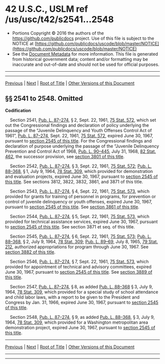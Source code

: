 ---
---

# 42 U.S.C., USLM ref /us/usc/t42/s2541...2548

* Portions Copyright © 2016 the authors of the https://github.com/publicdocs project.
  Use of this file is subject to the NOTICE at [https://github.com/publicdocs/uscode/blob/master/NOTICE](https://github.com/publicdocs/uscode/blob/master/NOTICE)
* See the [Document Metadata](././../../../..//README.md) for more information.
  This file is generated from historical government data; content and/or formatting may be inaccurate and out-of-date and should not be used for official purposes.

----------
----------

[Previous](./../../../..//us/usc/t42/ch29/m__us_usc_t42_ch29.md) | [Next](./../../../..//us/usc/t42/ch30/m__us_usc_t42_ch30.md) | [Root of Title](./../../../../) | [Other Versions of this Document](https://publicdocs.github.io/go/links?ns=uslm&ref=%2Fus%2Fusc%2Ft42%2Fs2541...2548)

## §§ 2541 to 2548. Omitted

 __Codification__ 

    Section 2541, [Pub. L. 87–274][/us/pl/87/274], § 2, Sept. 22, 1961, [75 Stat. 572][/us/stat/75/572], which set out the Congressional findings and declaration of policy underlying the passage of the “Juvenile Delinquency and Youth Offenses Control Act of 1961”, [Pub. L. 87–274][/us/pl/87/274], Sept. 22, 1961, [75 Stat. 572][/us/stat/75/572], expired June 30, 1967, pursuant to [section 2545 of this title][/us/usc/t42/s2545]. For the Congressional findings and declaration of purpose underlying the passage of the “Juvenile Delinquency Prevention and Control Act of 1968, [Pub. L. 90–445][/us/pl/90/445], July 31, 1968, [82 Stat. 462][/us/stat/82/462], the successor provision, see [section 3801 of this title][/us/usc/t42/s3801].

    Section 2542, [Pub. L. 87–274][/us/pl/87/274], § 3, Sept. 22, 1961, [75 Stat. 572][/us/stat/75/572]; [Pub. L. 88–368][/us/pl/88/368], § 1, July 9, 1964, [78 Stat. 309][/us/stat/78/309], which provided for demonstration and evaluation projects, expired June 30, 1967, pursuant to [section 2545 of this title][/us/usc/t42/s2545]. See sections 3812, 3822, 3832, 3861, and 3871 of this title.

    Section 2543, [Pub. L. 87–274][/us/pl/87/274], § 4, Sept. 22, 1961, [75 Stat. 573][/us/stat/75/573], which provided for grants for training of personnel in programs, for prevention or control of juvenile delinquency or youth offenses, expired June 30, 1967, pursuant to [section 2545 of this title][/us/usc/t42/s2545]. See [section 3861 of this title][/us/usc/t42/s3861].

    Section 2544, [Pub. L. 87–274][/us/pl/87/274], § 5, Sept. 22, 1961, [75 Stat. 573][/us/stat/75/573], which provided for technical assistance services, expired June 30, 1967, pursuant to [section 2545 of this title][/us/usc/t42/s2545]. See section 3871 et seq. of this title.

    Section 2545, [Pub. L. 87–274][/us/pl/87/274], § 6, Sept. 22, 1961, [75 Stat. 573][/us/stat/75/573]; [Pub. L. 88–368][/us/pl/88/368], § 2, July 9, 1964, [78 Stat. 309][/us/stat/78/309]; [Pub. L. 89–69][/us/pl/89/69], July 8, 1965, [79 Stat. 212][/us/stat/79/212], authorized appropriations for program through June 30, 1967. See [section 3882 of this title][/us/usc/t42/s3882].

    Section 2546, [Pub. L. 87–274][/us/pl/87/274], § 7, Sept. 22, 1961, [75 Stat. 573][/us/stat/75/573], which provided for appointment of technical and advisory committees, expired June 30, 1967, pursuant to [section 2545 of this title][/us/usc/t42/s2545]. See [section 3889 of this title][/us/usc/t42/s3889].

    Section 2547, [Pub. L. 87–274][/us/pl/87/274], § 8, as added [Pub. L. 88–368][/us/pl/88/368] § 3, July 9, 1964, [78 Stat. 309][/us/stat/78/309], which provided for a special study of school attendance and child labor laws, with a report to be given to the President and Congress by Jan. 31, 1966, expired June 30, 1967, pursuant to [section 2545 of this title][/us/usc/t42/s2545].

    Section 2548, [Pub. L. 87–274][/us/pl/87/274], § 9, as added [Pub. L. 88–368][/us/pl/88/368], § 3, July 9, 1964, [78 Stat. 309][/us/stat/78/309], which provided for a Washington metropolitan area demonstration project, expired June 30, 1967, pursuant to [section 2545 of this title][/us/usc/t42/s2545].

----------

[Previous](./../../../..//us/usc/t42/ch29/m__us_usc_t42_ch29.md) | [Next](./../../../..//us/usc/t42/ch30/m__us_usc_t42_ch30.md) | [Root of Title](./../../../../) | [Other Versions of this Document](https://publicdocs.github.io/go/links?ns=uslm&ref=%2Fus%2Fusc%2Ft42%2Fs2541...2548)

----------
----------

[/us/pl/87/274]: https://publicdocs.github.io/go/links?ns=uslm&ref=%2Fus%2Fpl%2F87%2F274
[/us/stat/75/572]: https://publicdocs.github.io/go/links?ns=uslm&ref=%2Fus%2Fstat%2F75%2F572
[/us/pl/87/274]: https://publicdocs.github.io/go/links?ns=uslm&ref=%2Fus%2Fpl%2F87%2F274
[/us/stat/75/572]: https://publicdocs.github.io/go/links?ns=uslm&ref=%2Fus%2Fstat%2F75%2F572
[/us/usc/t42/s2545]: https://publicdocs.github.io/go/links?ns=uslm&ref=%2Fus%2Fusc%2Ft42%2Fs2545
[/us/pl/90/445]: https://publicdocs.github.io/go/links?ns=uslm&ref=%2Fus%2Fpl%2F90%2F445
[/us/stat/82/462]: https://publicdocs.github.io/go/links?ns=uslm&ref=%2Fus%2Fstat%2F82%2F462
[/us/usc/t42/s3801]: https://publicdocs.github.io/go/links?ns=uslm&ref=%2Fus%2Fusc%2Ft42%2Fs3801
[/us/pl/87/274]: https://publicdocs.github.io/go/links?ns=uslm&ref=%2Fus%2Fpl%2F87%2F274
[/us/stat/75/572]: https://publicdocs.github.io/go/links?ns=uslm&ref=%2Fus%2Fstat%2F75%2F572
[/us/pl/88/368]: https://publicdocs.github.io/go/links?ns=uslm&ref=%2Fus%2Fpl%2F88%2F368
[/us/stat/78/309]: https://publicdocs.github.io/go/links?ns=uslm&ref=%2Fus%2Fstat%2F78%2F309
[/us/usc/t42/s2545]: https://publicdocs.github.io/go/links?ns=uslm&ref=%2Fus%2Fusc%2Ft42%2Fs2545
[/us/pl/87/274]: https://publicdocs.github.io/go/links?ns=uslm&ref=%2Fus%2Fpl%2F87%2F274
[/us/stat/75/573]: https://publicdocs.github.io/go/links?ns=uslm&ref=%2Fus%2Fstat%2F75%2F573
[/us/usc/t42/s2545]: https://publicdocs.github.io/go/links?ns=uslm&ref=%2Fus%2Fusc%2Ft42%2Fs2545
[/us/usc/t42/s3861]: https://publicdocs.github.io/go/links?ns=uslm&ref=%2Fus%2Fusc%2Ft42%2Fs3861
[/us/pl/87/274]: https://publicdocs.github.io/go/links?ns=uslm&ref=%2Fus%2Fpl%2F87%2F274
[/us/stat/75/573]: https://publicdocs.github.io/go/links?ns=uslm&ref=%2Fus%2Fstat%2F75%2F573
[/us/usc/t42/s2545]: https://publicdocs.github.io/go/links?ns=uslm&ref=%2Fus%2Fusc%2Ft42%2Fs2545
[/us/pl/87/274]: https://publicdocs.github.io/go/links?ns=uslm&ref=%2Fus%2Fpl%2F87%2F274
[/us/stat/75/573]: https://publicdocs.github.io/go/links?ns=uslm&ref=%2Fus%2Fstat%2F75%2F573
[/us/pl/88/368]: https://publicdocs.github.io/go/links?ns=uslm&ref=%2Fus%2Fpl%2F88%2F368
[/us/stat/78/309]: https://publicdocs.github.io/go/links?ns=uslm&ref=%2Fus%2Fstat%2F78%2F309
[/us/pl/89/69]: https://publicdocs.github.io/go/links?ns=uslm&ref=%2Fus%2Fpl%2F89%2F69
[/us/stat/79/212]: https://publicdocs.github.io/go/links?ns=uslm&ref=%2Fus%2Fstat%2F79%2F212
[/us/usc/t42/s3882]: https://publicdocs.github.io/go/links?ns=uslm&ref=%2Fus%2Fusc%2Ft42%2Fs3882
[/us/pl/87/274]: https://publicdocs.github.io/go/links?ns=uslm&ref=%2Fus%2Fpl%2F87%2F274
[/us/stat/75/573]: https://publicdocs.github.io/go/links?ns=uslm&ref=%2Fus%2Fstat%2F75%2F573
[/us/usc/t42/s2545]: https://publicdocs.github.io/go/links?ns=uslm&ref=%2Fus%2Fusc%2Ft42%2Fs2545
[/us/usc/t42/s3889]: https://publicdocs.github.io/go/links?ns=uslm&ref=%2Fus%2Fusc%2Ft42%2Fs3889
[/us/pl/87/274]: https://publicdocs.github.io/go/links?ns=uslm&ref=%2Fus%2Fpl%2F87%2F274
[/us/pl/88/368]: https://publicdocs.github.io/go/links?ns=uslm&ref=%2Fus%2Fpl%2F88%2F368
[/us/stat/78/309]: https://publicdocs.github.io/go/links?ns=uslm&ref=%2Fus%2Fstat%2F78%2F309
[/us/usc/t42/s2545]: https://publicdocs.github.io/go/links?ns=uslm&ref=%2Fus%2Fusc%2Ft42%2Fs2545
[/us/pl/87/274]: https://publicdocs.github.io/go/links?ns=uslm&ref=%2Fus%2Fpl%2F87%2F274
[/us/pl/88/368]: https://publicdocs.github.io/go/links?ns=uslm&ref=%2Fus%2Fpl%2F88%2F368
[/us/stat/78/309]: https://publicdocs.github.io/go/links?ns=uslm&ref=%2Fus%2Fstat%2F78%2F309
[/us/usc/t42/s2545]: https://publicdocs.github.io/go/links?ns=uslm&ref=%2Fus%2Fusc%2Ft42%2Fs2545


